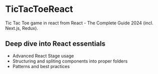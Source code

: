 # TicTacToeReact
Tic Tac Toe game in react from React - The Complete Guide 2024 (incl. Next.js, Redux).

## Deep dive into React essentials
 - Advanced React Stage usage
 - Structuring and spliting components into proper folders
 - Patterns and best practices
